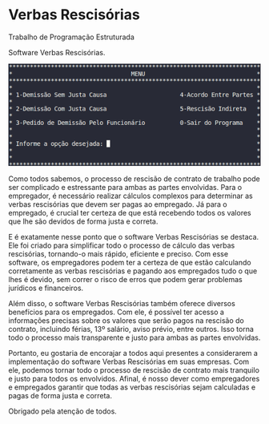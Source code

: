 # Verbas Rescisórias
Trabalho de Programação Estruturada

Software Verbas Rescisórias.

![Menu Inicial Software Verbas Rescisórias](MenuInicial.png)

Como todos sabemos, o processo de rescisão de contrato de trabalho pode ser complicado e estressante para ambas as partes envolvidas. Para o empregador, é necessário realizar cálculos complexos para determinar as verbas rescisórias que devem ser pagas ao empregado. Já para o empregado, é crucial ter certeza de que está recebendo todos os valores que lhe são devidos de forma justa e correta.

E é exatamente nesse ponto que o software Verbas Rescisórias se destaca. Ele foi criado para simplificar todo o processo de cálculo das verbas rescisórias, tornando-o mais rápido, eficiente e preciso. Com esse software, os empregadores podem ter a certeza de que estão calculando corretamente as verbas rescisórias e pagando aos empregados tudo o que lhes é devido, sem correr o risco de erros que podem gerar problemas jurídicos e financeiros.

Além disso, o software Verbas Rescisórias também oferece diversos benefícios para os empregados. Com ele, é possível ter acesso a informações precisas sobre os valores que serão pagos na rescisão do contrato, incluindo férias, 13º salário, aviso prévio, entre outros. Isso torna todo o processo mais transparente e justo para ambas as partes envolvidas.

Portanto, eu gostaria de encorajar a todos aqui presentes a considerarem a implementação do software Verbas Rescisórias em suas empresas. Com ele, podemos tornar todo o processo de rescisão de contrato mais tranquilo e justo para todos os envolvidos. Afinal, é nosso dever como empregadores e empregados garantir que todas as verbas rescisórias sejam calculadas e pagas de forma justa e correta.

Obrigado pela atenção de todos.
